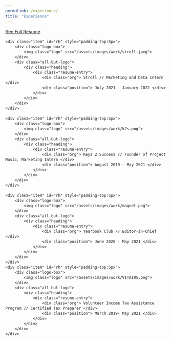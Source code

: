 ```yaml
---
permalink: /experience/
title: "Experience"
---
```

<div id="button-container">
    <div id="resume-button">
        <a href="" target="_blank">See Full Resume</a>
    </div>
</div>

<div id="work-content-container" class="resume">

    
    <div class="item" id="rh" style="padding-top:5px">
        <div class="logo-box">
            <img class="logo" src="/assets/images/work/stroll.jpeg">
        </div>
        <div class="all-but-logo">
            <div class="heading">
                <div class="resume-entry">
                    <div class="org"> Stroll // Marketing and Data Intern </div>
                    <div class="position"> July 2021 - January 2022 </div>
                </div>
            </div>
        </div>
    </div>

    <div class="item" id="rh" style="padding-top:5px">
        <div class="logo-box">
            <img class="logo" src="/assets/images/work/k2s.png">
        </div>
        <div class="all-but-logo">
            <div class="heading">
                <div class="resume-entry">
                    <div class="org"> Keys 2 Success // Founder of Project Music, Marketing Intern </div>
                    <div class="position"> August 2019 - May 2021 </div>
                </div>
            </div>
        </div>
    </div>

    <div class="item" id="rh" style="padding-top:5px">
        <div class="logo-box">
            <img class="logo" src="/assets/images/work/magnet.png">
        </div>
        <div class="all-but-logo">
            <div class="heading">
                <div class="resume-entry">
                    <div class="org"> Yearbook Club // Editor-in-Chief </div>
                    <div class="position"> June 2020 - May 2021 </div>
                </div>
            </div>
        </div>
    </div>
    <div class="item" id="rh" style="padding-top:5px">
        <div class="logo-box">
            <img class="logo" src="/assets/images/work/VITAIRS.png">
        </div>
        <div class="all-but-logo">
            <div class="heading">
                <div class="resume-entry">
                    <div class="org"> Volunteer Income Tax Assistance Program // Certified Tax Preparer </div>
                    <div class="position"> March 2019- May 2021 </div>
                </div>
            </div>
        </div>
    </div>
</div>



